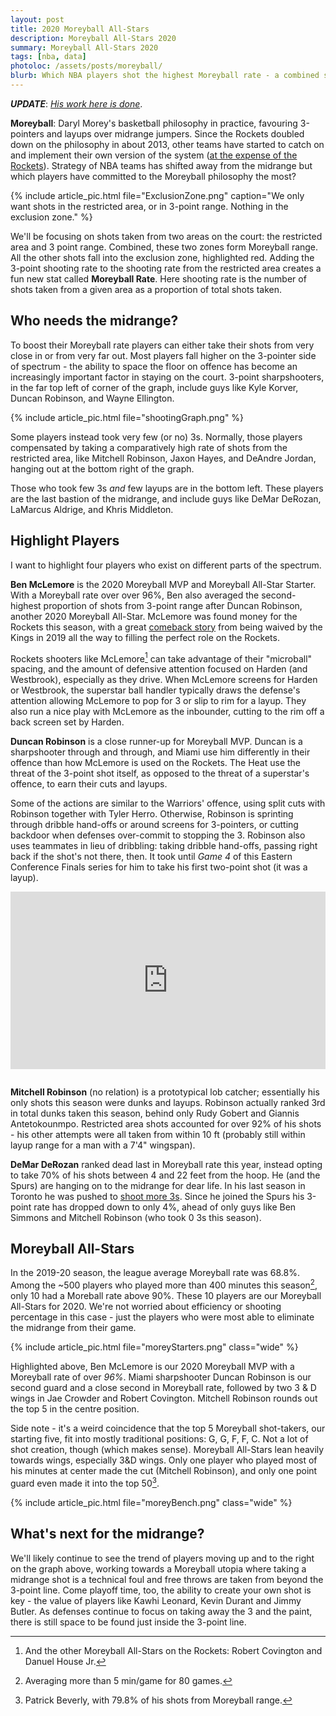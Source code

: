 ```yaml
---
layout: post
title: 2020 Moreyball All-Stars
description: Moreyball All-Stars 2020
summary: Moreyball All-Stars 2020
tags: [nba, data]
photoloc: /assets/posts/moreyball/
blurb: Which NBA players shot the highest Moreyball rate - a combined shooting rate from beyond the 3-point line and from within 3 feet - this season?
---
```


***UPDATE***: *[His work here is done](https://www.espn.com/nba/story/_/id/30120824/daryl-morey-stepping-houston-rockets-gm-sources-say)*.

**Moreyball**: Daryl Morey's basketball philosophy in practice, favouring 3-pointers and layups over midrange jumpers. Since the Rockets doubled down on the philosophy in about 2013, other teams have started to catch on and implement their own version of the system ([at the expense of the Rockets](https://fivethirtyeight.com/features/nearly-every-team-is-playing-like-the-rockets-and-thats-hurting-the-rockets/)). Strategy of NBA teams has shifted away from the midrange but which players have committed to the Moreyball philosophy the most?

{% include article_pic.html
   file="ExclusionZone.png"
   caption="We only want shots in the restricted area, or in 3-point range. Nothing in the exclusion zone."
%}

We'll be focusing on shots taken from two areas on the court: the restricted area and 3 point range. Combined, these two zones form Moreyball range. All the other shots fall into the exclusion zone, highlighted red. Adding the 3-point shooting rate to the shooting rate from the restricted area creates a fun new stat called **Moreyball Rate**. Here shooting rate is the number of shots taken from a given area as a proportion of total shots taken. 

## Who needs the midrange?
To boost their Moreyball rate players can either take their shots from very close in or from very far out. Most players fall higher on the 3-pointer side of spectrum - the ability to space the floor on offence has become an increasingly important factor in staying on the court. 3-point sharpshooters, in the far top left of corner of the graph, include guys like Kyle Korver, Duncan Robinson, and Wayne Ellington. 

{% include article_pic.html
   file="shootingGraph.png"
%}

Some players instead took very few (or no) 3s. Normally, those players compensated by taking a comparatively high rate of shots from the restricted area, like Mitchell Robinson, Jaxon Hayes, and DeAndre Jordan, hanging out at the bottom right of the graph. 

Those who took few 3s *and* few layups are in the bottom left. These players are the last bastion of the midrange, and include guys like DeMar DeRozan, LaMarcus Aldrige, and Khris Middleton.

## Highlight Players

I want to highlight four players who exist on different parts of the spectrum. 

**Ben McLemore** is the 2020 Moreyball MVP and Moreyball All-Star Starter. With a Moreyball rate over over 96%, Ben also averaged the second-highest proportion of shots from 3-point range after Duncan Robinson, another 2020 Moreyball All-Star. McLemore was found money for the Rockets this season, with a great [comeback story](https://www.espn.com.au/nba/story/_/id/28422665/ben-mclemore-nba-lottery-pick-lost-way-road-back) from being waived by the Kings in 2019 all the way to filling the perfect role on the Rockets. 

Rockets shooters like McLemore[^3] can take advantage of their "microball" spacing, and the amount of defensive attention focused on Harden (and Westbrook), especially as they drive. When McLemore screens for Harden or Westbrook, the superstar ball handler typically draws the defense's attention allowing McLemore to pop for 3 or slip to rim for a layup. They also run a nice play with McLemore as the inbounder, cutting to the rim off a back screen set by Harden.

**Duncan Robinson** is a close runner-up for Moreyball MVP. Duncan is a sharpshooter through and through, and Miami use him differently in their offence than how McLemore is used on the Rockets. The Heat use the threat of the 3-point shot itself, as opposed to the threat of a superstar's offence, to earn their cuts and layups. 

Some of the actions are similar to the Warriors' offence, using split cuts with Robinson together with Tyler Herro. Otherwise, Robinson is sprinting through dribble hand-offs or around screens for 3-pointers, or cutting backdoor when defenses over-commit to stopping the 3. Robinson also uses teammates in lieu of dribbling: taking dribble hand-offs, passing right back if the shot's not there, then. It took until *Game 4* of this Eastern Conference Finals series for him to take his first two-point shot (it was a layup).

<div style="width:100%;height:0px;position:relative;padding-bottom:56.250%;margin-bottom: 2em;grid-column:2/5;"><iframe src="https://streamable.com/e/nvxn6d" frameborder="0" width="100%" height="100%" allowfullscreen style="width:100%;height:100%;position:absolute;left:0px;top:0px;overflow:hidden;"></iframe></div>

**Mitchell Robinson** (no relation) is a prototypical lob catcher; essentially his only shots this season were dunks and layups. Robinson actually ranked 3rd in total dunks taken this season, behind only Rudy Gobert and Giannis Antetokounmpo. Restricted area shots accounted for over 92% of his shots - his other attempts were all taken from within 10 ft (probably still within layup range for a man with a 7'4" wingspan). 

**DeMar DeRozan** ranked dead last in Moreyball rate this year, instead opting to take 70% of his shots between 4 and 22 feet from the hoop. He (and the Spurs) are hanging on to the midrange for dear life. In his last season in Toronto he was pushed to [shoot more 3s](https://fansided.com/2018/01/04/demar-derozan-raptors-3-point-shooting-midrange/). Since he joined the Spurs his 3-point rate has dropped down to only 4%, ahead of only guys like Ben Simmons and Mitchell Robinson (who took 0 3s this season). 

## Moreyball All-Stars
In the 2019-20 season, the league average Moreyball rate was 68.8%. Among the ~500 players who played more than 400 minutes this season[^2], only 10 had a Moreball rate above 90%. These 10 players are our Moreyball All-Stars for 2020. We're not worried about efficiency or shooting percentage in this case - just the players who were most able to eliminate the midrange from their game. 

{% include article_pic.html
   file="moreyStarters.png"
   class="wide"
%}

Highlighted above, Ben McLemore is our 2020 Moreyball MVP with a Moreyball rate of over *96%*. Miami sharpshooter Duncan Robinson  is our second guard and a close second in Moreyball rate, followed by two 3 & D wings in Jae Crowder and Robert Covington. Mitchell Robinson rounds out the top 5 in the centre position. 

Side note - it's a weird coincidence that the top 5 Moreyball shot-takers, our starting five, fit into mostly traditional positions: G, G, F, F, C. Not a lot of shot creation, though (which makes sense). Moreyball All-Stars lean heavily towards wings, especially 3&D wings. Only one player who played most of his minutes at center made the cut (Mitchell Robinson), and only one point guard even made it into the top 50[^1]. 

{% include article_pic.html
   file="moreyBench.png"
   class="wide"
%}

## What's next for the midrange?
We'll likely continue to see the trend of players moving up and to the right on the graph above, working towards a Moreyball utopia where taking a midrange shot is a technical foul and free throws are taken from beyond the 3-point line. Come playoff time, too, the ability to create your own shot is key - the value of players like Kawhi Leonard, Kevin Durant and Jimmy Butler. As defenses continue to focus on taking away the 3 and the paint, there is still space to be found just inside the 3-point line.


[^1]: Patrick Beverly, with 79.8% of his shots from Moreyball range.
[^2]: Averaging more than 5 min/game for 80 games. 
[^3]: And the other Moreyball All-Stars on the Rockets: Robert Covington and Danuel House Jr. 
